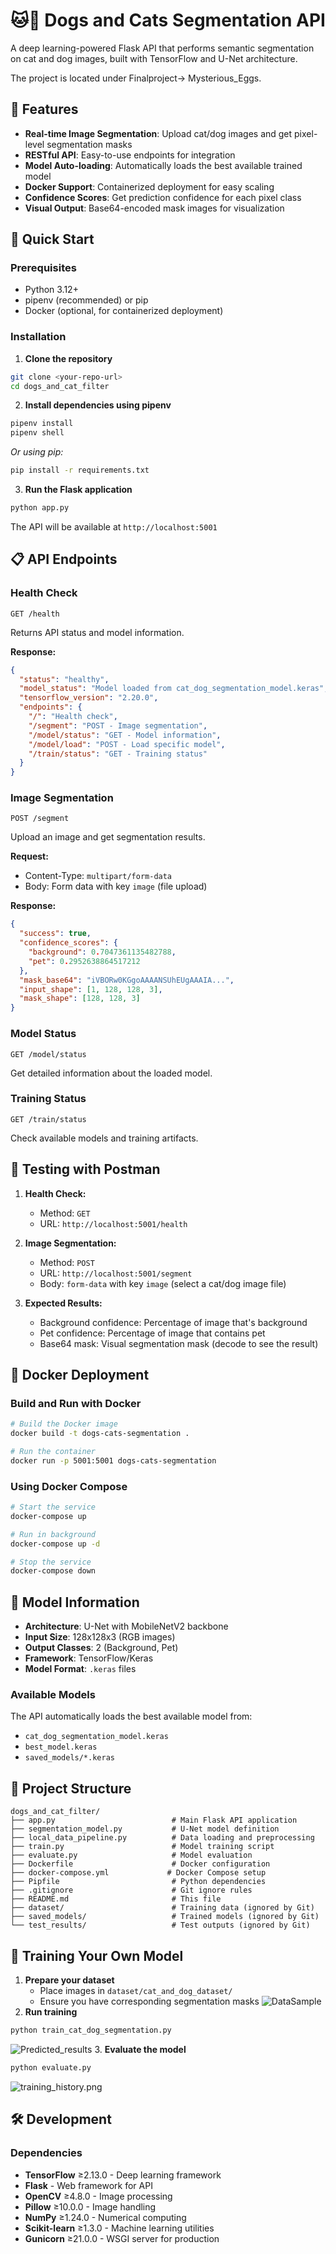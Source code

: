 # 🐱🐶 Dogs and Cats Segmentation API

A deep learning-powered Flask API that performs semantic segmentation on cat and dog images, built with TensorFlow and U-Net architecture.

The project is located under Finalproject-> Mysterious_Eggs.
## 🌟 Features

- **Real-time Image Segmentation**: Upload cat/dog images and get pixel-level segmentation masks
- **RESTful API**: Easy-to-use endpoints for integration
- **Model Auto-loading**: Automatically loads the best available trained model
- **Docker Support**: Containerized deployment for easy scaling
- **Confidence Scores**: Get prediction confidence for each pixel class
- **Visual Output**: Base64-encoded mask images for visualization

## 🚀 Quick Start

### Prerequisites

- Python 3.12+
- pipenv (recommended) or pip
- Docker (optional, for containerized deployment)

### Installation

1. **Clone the repository**
```bash
git clone <your-repo-url>
cd dogs_and_cat_filter
```

2. **Install dependencies using pipenv**
```bash
pipenv install
pipenv shell
```

*Or using pip:*
```bash
pip install -r requirements.txt
```

3. **Run the Flask application**
```bash
python app.py
```

The API will be available at `http://localhost:5001`

## 📋 API Endpoints

### Health Check
```http
GET /health
```
Returns API status and model information.

**Response:**
```json
{
  "status": "healthy",
  "model_status": "Model loaded from cat_dog_segmentation_model.keras",
  "tensorflow_version": "2.20.0",
  "endpoints": {
    "/": "Health check",
    "/segment": "POST - Image segmentation",
    "/model/status": "GET - Model information",
    "/model/load": "POST - Load specific model",
    "/train/status": "GET - Training status"
  }
}
```

### Image Segmentation
```http
POST /segment
```
Upload an image and get segmentation results.

**Request:**
- Content-Type: `multipart/form-data`
- Body: Form data with key `image` (file upload)

**Response:**
```json
{
  "success": true,
  "confidence_scores": {
    "background": 0.7047361135482788,
    "pet": 0.2952638864517212
  },
  "mask_base64": "iVBORw0KGgoAAAANSUhEUgAAAIA...",
  "input_shape": [1, 128, 128, 3],
  "mask_shape": [128, 128, 3]
}
```

### Model Status
```http
GET /model/status
```
Get detailed information about the loaded model.

### Training Status
```http
GET /train/status
```
Check available models and training artifacts.

## 🧪 Testing with Postman

1. **Health Check:**
   - Method: `GET`
   - URL: `http://localhost:5001/health`

2. **Image Segmentation:**
   - Method: `POST`
   - URL: `http://localhost:5001/segment`
   - Body: `form-data` with key `image` (select a cat/dog image file)

3. **Expected Results:**
   - Background confidence: Percentage of image that's background
   - Pet confidence: Percentage of image that contains pet
   - Base64 mask: Visual segmentation mask (decode to see the result)

## 🐳 Docker Deployment

### Build and Run with Docker

```bash
# Build the Docker image
docker build -t dogs-cats-segmentation .

# Run the container
docker run -p 5001:5001 dogs-cats-segmentation
```

### Using Docker Compose

```bash
# Start the service
docker-compose up

# Run in background
docker-compose up -d

# Stop the service
docker-compose down
```


## 🔧 Model Information

- **Architecture**: U-Net with MobileNetV2 backbone
- **Input Size**: 128x128x3 (RGB images)
- **Output Classes**: 2 (Background, Pet)
- **Framework**: TensorFlow/Keras
- **Model Format**: `.keras` files

### Available Models

The API automatically loads the best available model from:
- `cat_dog_segmentation_model.keras`
- `best_model.keras` 
- `saved_models/*.keras`

## 📁 Project Structure

```
dogs_and_cat_filter/
├── app.py                          # Main Flask API application
├── segmentation_model.py           # U-Net model definition
├── local_data_pipeline.py          # Data loading and preprocessing
├── train.py                        # Model training script
├── evaluate.py                     # Model evaluation
├── Dockerfile                      # Docker configuration
├── docker-compose.yml             # Docker Compose setup
├── Pipfile                         # Python dependencies
├── .gitignore                      # Git ignore rules
├── README.md                       # This file
├── dataset/                        # Training data (ignored by Git)
├── saved_models/                   # Trained models (ignored by Git)
└── test_results/                   # Test outputs (ignored by Git)
```

## 🎯 Training Your Own Model

1. **Prepare your dataset**
   - Place images in `dataset/cat_and_dog_dataset/`
   - Ensure you have corresponding segmentation masks
![DataSample](8_final_proj/Mystrious_Eggs/data_samples.png)
2. **Run training**
```bash
python train_cat_dog_segmentation.py
```
![Predicted_results](8_final_proj/Mystrious_Eggs/prediction_results.png)
3. **Evaluate the model**
```bash
python evaluate.py
```
![training_history.png](8_final_proj/Mystrious_Eggs/training_history.png)
## 🛠️ Development

### Dependencies

- **TensorFlow** ≥2.13.0 - Deep learning framework
- **Flask** - Web framework for API
- **OpenCV** ≥4.8.0 - Image processing
- **Pillow** ≥10.0.0 - Image handling
- **NumPy** ≥1.24.0 - Numerical computing
- **Scikit-learn** ≥1.3.0 - Machine learning utilities
- **Gunicorn** ≥21.0.0 - WSGI server for production




